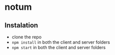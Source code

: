 # notum


## Instalation
- clone the repo
- `npm install` in both the client and server folders
- `npm start` in both the client and server folders
